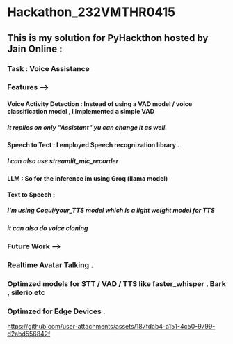 
# Hackathon_232VMTHR0415

## This is my solution for PyHackthon hosted by Jain Online :

### Task : Voice Assistance 

### Features --> 
  #### Voice Activity Detection : Instead of using a VAD model / voice classification model , I implemented a simple VAD 
  ##### It replies on only "Assistant" yu can change it as well.

  #### Speech to Tect : I employed Speech recognization library .
  ##### I can also use streamlit_mic_recorder 


  #### LLM : So for the inference im using Groq (llama model) 

  #### Text to Speech :
  ##### I'm using Coqui/your_TTS model which is a light weight model for TTS 
  ##### it can also do voice cloning 


### Future Work -->
  ### Realtime Avatar Talking .
  ### Optimzed models for STT / VAD / TTS like faster_whisper , Bark , silerio etc 
  ### Optimzed for Edge Devices .

https://github.com/user-attachments/assets/187fdab4-a151-4c50-9799-d2abd556842f
